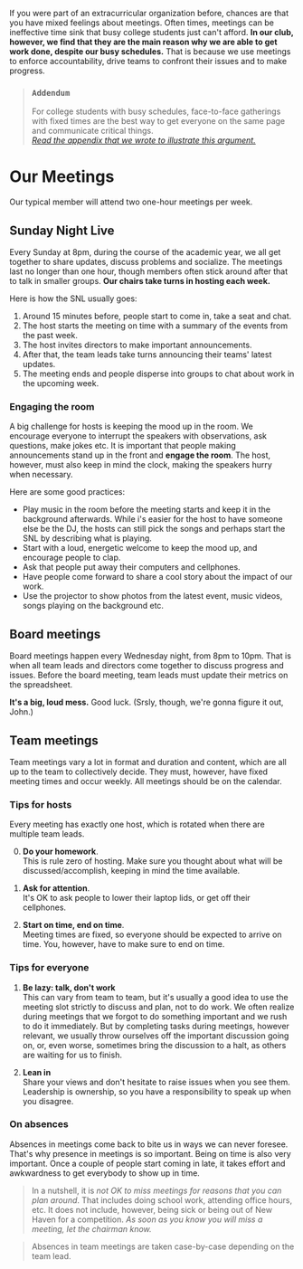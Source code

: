 If you were part of an extracurricular organization before, chances are that you have mixed feelings about meetings. Often times, meetings can be ineffective time sink that busy college students just can't afford. __In our club, however, we find that they are the main reason why we are able to get work done, despite our busy schedules.__ That is because we use meetings to enforce accountability, drive teams to confront their issues and to make progress.

> ### `Addendum`  
> For college students with busy schedules, face-to-face gatherings with fixed times are the best way to get everyone on the same page and communicate critical things.  
> [_Read the appendix that we wrote to illustrate this argument._](https://medium.com/@felipap/why-meetings-matter-c8d1467da3e1)

# Our Meetings

Our typical member will attend two one-hour meetings per week.

## Sunday Night Live

Every Sunday at 8pm, during the course of the academic year, we all get together to share updates, discuss problems and socialize. The meetings last no longer than one hour, though members often stick around after that to talk in smaller groups. __Our chairs take turns in hosting each week.__

Here is how the SNL usually goes:

1. Around 15 minutes before, people start to come in, take a seat and chat.
2. The host starts the meeting on time with a summary of the events from the past week.
3. The host invites directors to make important announcements.
4. After that, the team leads take turns announcing their teams' latest updates.
5. The meeting ends and people disperse into groups to chat about work in the upcoming week.

### Engaging the room

A big challenge for hosts is keeping the mood up in the room. We encourage everyone to interrupt the speakers with observations, ask questions, make jokes etc. It is important that people making announcements stand up in the front and __engage the room__. The host, however, must also keep in mind the clock, making the speakers hurry when necessary.

Here are some good practices:

- Play music in the room before the meeting starts and keep it in the background afterwards. While i's easier for the host to have someone else be the DJ, the hosts can still pick the songs and perhaps start the SNL by describing what is playing.
- Start with a loud, energetic welcome to keep the mood up, and encourage people to clap.
- Ask that people put away their computers and cellphones.
- Have people come forward to share a cool story about the impact of our work.
- Use the projector to show photos from the latest event, music videos, songs playing on the background etc.

## Board meetings

Board meetings happen every Wednesday night, from 8pm to 10pm. That is when all team leads and directors come together to discuss progress and issues. Before the board meeting, team leads must update their metrics on the spreadsheet.

__It's a big, loud mess.__ Good luck. (Srsly, though, we're gonna figure it out, John.)

## Team meetings

Team meetings vary a lot in format and duration and content, which are all up to the team to collectively decide. They must, however, have fixed meeting times and occur weekly. All meetings should be on the calendar.

### Tips for hosts

Every meeting has exactly one host, which is rotated when there are multiple team leads.

0. __Do your homework__.  
This is rule zero of hosting. Make sure you thought about what will be discussed/accomplish, keeping in mind the time available.

1. __Ask for attention__.  
It's OK to ask people to lower their laptop lids, or get off their cellphones.

1. __Start on time, end on time__.  
Meeting times are fixed, so everyone should be expected to arrive on time. You, however, have to make sure to end on time.

### Tips for everyone

1. __Be lazy: talk, don't work__  
This can vary from team to team, but it's usually a good idea to use the meeting slot strictly to discuss and plan, not to do work. We often realize during meetings that we forgot to do something important and we rush to do it immediately. But by completing tasks during meetings, however relevant, we usually throw ourselves off the important discussion going on, or, even worse, sometimes bring the discussion to a halt, as others are waiting for us to finish.

1. __Lean in__  
Share your views and don't hesitate to raise issues when you see them. Leadership is ownership, so you have a responsibility to speak up when you disagree.

### On absences

Absences in meetings come back to bite us in ways we can never foresee. That's why presence in meetings is so important. Being on time is also very important. Once a couple of people start coming in late, it takes effort and awkwardness to get everybody to show up in time.

> In a nutshell, it is _not OK to miss meetings for reasons that you can plan around_. That includes doing school work, attending office hours, etc. It does not include, however, being sick or being out of New Haven for a competition. _As soon as you know you will miss a meeting, let the chairman know._

> Absences in team meetings are taken case-by-case depending on the team lead.
